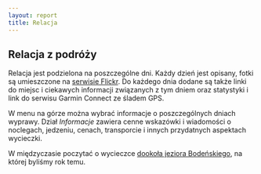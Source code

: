 ```yaml
---
layout: report
title: Relacja
---
```


## Relacja z podróży
Relacja jest podzielona na poszczególne dni. Każdy dzień jest opisany, fotki są
umieszczone na [serwisie Flickr](http://www.flickr.com/photos/michalbugno/sets/72157624147637248/).
Do każdego dnia dodane są także linki do miejsc i ciekawych informacji
związanych z tym dniem oraz statystyki i link do serwisu Garmin Connect ze
śladem GPS.

W menu na górze można wybrać informacje o poszczególnych dniach wyprawy. Dział
*Informacje* zawiera cenne wskazówki i wiadomości o noclegach, jedzeniu, cenach,
transporcie i innych przydatnych aspektach wycieczki.

W międzyczasie poczytać o wycieczce [dookoła jeziora Bodeńskiego](./bodensee.html),
na której byliśmy rok temu.
